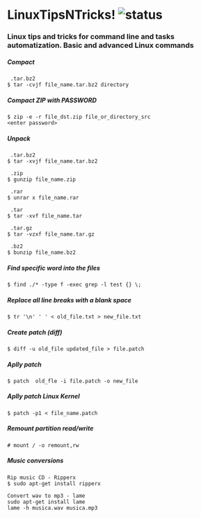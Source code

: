 # LinuxTipsNTricks! ![status](https://img.shields.io/readthedocs/pip.svg)
### Linux tips and tricks for command line and tasks automatization. Basic and advanced Linux commands

##### Compact
```
 .tar.bz2
$ tar -cvjf file_name.tar.bz2 directory
```

##### Compact ZIP with PASSWORD
```
$ zip -e -r file_dst.zip file_or_directory_src
<enter password>
```

##### Unpack
```
 .tar.bz2
$ tar -xvjf file_name.tar.bz2

 .zip
$ gunzip file_name.zip

 .rar
$ unrar x file_name.rar

 .tar
$ tar -xvf file_name.tar

 .tar.gz
$ tar -vzxf file_name.tar.gz

 .bz2
$ bunzip file_name.bz2
```

##### Find specific word into the files
```
$ find ./* -type f -exec grep -l test {} \;
```

##### Replace all line breaks with a blank space
```
$ tr '\n' ' ' < old_file.txt > new_file.txt
```

##### Create patch (diff)
```
$ diff -u old_file updated_file > file.patch
```

##### Aplly patch
```
$ patch  old_fle -i file.patch -o new_file
```

##### Aplly patch Linux Kernel
```
$ patch -p1 < file_name.patch
```

##### Remount partition read/write
```
# mount / -o remount,rw
```

##### Music conversions
```
Rip music CD - Ripperx
$ sudo apt-get install ripperx
```
```
Convert wav to mp3 - lame
sudo apt-get install lame
lame -h musica.wav musica.mp3
```

